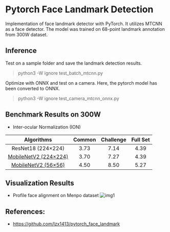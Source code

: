 # Pytorch Face Landmark Detection
Implementation of face landmark detector with PyTorch. It utilizes MTCNN as a face detector. The model was trained on 68-point landmark annotation from 300W dataset. 

## Inference
Test on a sample folder and save the landmark detection results.
> python3 -W ignore test_batch_mtcnn.py

Optimize with ONNX and test on a camera. Here, the pytorch model has been converted to ONNX.
> python3 -W ignore test_camera_mtcnn_onnx.py

## Benchmark Results on 300W

* Inter-ocular Normalization (ION)

| Algorithms | Common | Challenge | Full Set |
|:-:|:-:|:-:|:-:|
| ResNet18 (224×224) | 3.73 | 7.14 | 4.39 |
| [MobileNetV2 (224×224)](https://drive.google.com/file/d/1w424ZxfBsv7NFwoqynRPNxe43FHABeJV/view?usp=sharing )   | 3.70 | 7.27 | 4.39 |
| [MobileNetV2 (56×56)](https://drive.google.com/file/d/10DyP9GqAATXFj64MmXlet84Ewb4ryP1K/view?usp=sharing) | 4.50 | 8.50 | 5.27 |

## Visualization Results

* Profile face alignment on Menpo dataset
![img1](https://github.com/cunjian/pytorch_face_landmark/blob/master/imgs/menpo_profile_alignment.png)


## References:

* https://github.com/lzx1413/pytorch_face_landmark


